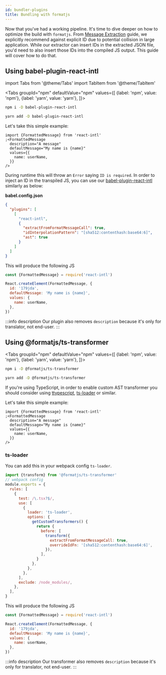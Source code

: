 ```yaml
---
id: bundler-plugins
title: Bundling with formatjs
---
```


Now that you've had a working pipeline. It's time to dive deeper on how to optimize the build with `formatjs`. From [Message Extraction](../getting-started/message-extraction.md) guide, we explicitly recommend against explicit ID due to potential collision in large application. While our extractor can insert IDs in the extracted JSON file, you'd need to also insert those IDs into the compiled JS output. This guide will cover how to do that.

## Using babel-plugin-react-intl

import Tabs from '@theme/Tabs'
import TabItem from '@theme/TabItem'

<Tabs
groupId="npm"
defaultValue="npm"
values={[
{label: 'npm', value: 'npm'},
{label: 'yarn', value: 'yarn'},
]}>
<TabItem value="npm">

```sh
npm i -D babel-plugin-react-intl
```

</TabItem>
<TabItem value="yarn">

```sh
yarn add -D babel-plugin-react-intl
```

</TabItem>
</Tabs>

Let's take this simple example:

```tsx
import {FormattedMessage} from 'react-intl'
;<FormattedMessage
  description="A message"
  defaultMessage="My name is {name}"
  values={{
    name: userName,
  }}
/>
```

During runtime this will throw an `Error` saying `ID is required`. In order to inject an ID in the transpiled JS, you can use our [babel-plugin-react-intl](../tooling/babel-plugin.md) similarly as below:

**babel.config.json**

```json
{
  "plugins": [
    [
      "react-intl",
      {
        "extractFromFormatMessageCall": true,
        "idInterpolationPattern": "[sha512:contenthash:base64:6]",
        "ast": true
      }
    ]
  ]
}
```

This will produce the following JS

```js
const {FormattedMessage} = require('react-intl')

React.createElement(FormattedMessage, {
  id: '179jda',
  defaultMessage: 'My name is {name}',
  values: {
    name: userName,
  },
})
```

:::info description
Our plugin also removes `description` because it's only for translator, not end-user.
:::

## Using @formatjs/ts-transformer

<Tabs
groupId="npm"
defaultValue="npm"
values={[
{label: 'npm', value: 'npm'},
{label: 'yarn', value: 'yarn'},
]}>
<TabItem value="npm">

```sh
npm i -D @formatjs/ts-transformer
```

</TabItem>
<TabItem value="yarn">

```sh
yarn add -D @formatjs/ts-transformer
```

</TabItem>
</Tabs>

If you're using TypeScript, in order to enable custom AST transformer you should consider using [ttypescript](https://github.com/cevek/ttypescript), [ts-loader](https://github.com/TypeStrong/ts-loader) or similar.

Let's take this simple example:

```tsx
import {FormattedMessage} from 'react-intl'
;<FormattedMessage
  description="A message"
  defaultMessage="My name is {name}"
  values={{
    name: userName,
  }}
/>
```

### ts-loader

You can add this in your webpack config `ts-loader`.

```js
import {transform} from '@formatjs/ts-transformer'
// webpack config
module.exports = {
  rules: [
    {
      test: /\.tsx?$/,
      use: [
        {
          loader: 'ts-loader',
          options: {
            getCustomTransformers() {
              return {
                before: [
                  transform({
                    extractFromFormatMessageCall: true,
                    overrideIdFn: '[sha512:contenthash:base64:6]',
                  }),
                ],
              }
            },
          },
        },
      ],
      exclude: /node_modules/,
    },
  ],
}
```

This will produce the following JS

```js
const {FormattedMessage} = require('react-intl')

React.createElement(FormattedMessage, {
  id: '179jda',
  defaultMessage: 'My name is {name}',
  values: {
    name: userName,
  },
})
```

:::info description
Our transformer also removes `description` because it's only for translator, not end-user.
:::
